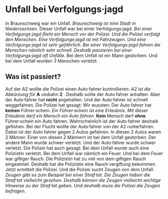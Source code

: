 # Unfall bei Verfolgungs·jagd

In Braunschweig war ein Unfall. 
*Braunschweig ist eine Stadt in Niedersachsen.* Dieser Unfall war bei einer Verfolgungs·jagd. 
*Bei einer Verfolgungs·jagd flieht ein Mensch vor der Polizei.* 
*Und die Polizei verfolgt den Menschen.* 
*Eine Verfolgungs·jagd ist mit Fahrzeugen.* 
*Und eine Verfolgungs·jagd ist sehr gefährlich.* 
*Bei einer Verfolgungs·jagd fahren die Menschen nämlich sehr schnell.* 
*Deshalb passieren bei einer Verfolgungs·jagd oft Unfälle.* Bei dem Unfall ist ein Mann gestorben. Und bei dem Unfall wurden 3 Menschen verletzt. 

## Was ist passiert?
Auf der A2 wollte die Polizei einen Auto·fahrer kontrollieren. 
*A2 ist die Abkürzung für* **A** utobahn **2** . Deshalb sollte der Auto·fahrer anhalten. Aber der Auto·fahrer hat **nicht** angehalten. Und der Auto·fahrer ist schnell weggefahren. Die Polizei hat gesagt: Wir wussten: Der Auto·fahrer hat **keinen** Führer·schein. 
*Ein Führer·schein ist eine Erlaubnis.* 
*Mit dieser Erlaubnis darf ein Mensch ein Auto fahren.* 
**Kein** Mensch darf **ohne** Führer·schein ein Auto fahren. Wahrscheinlich ist der Auto·fahrer deshalb geflohen. Bei der Flucht wollte der Auto·fahrer von der A2 runterfahren. Dabei ist der Auto·fahrer gegen 2 Autos gefahren. In diesen 2 Autos waren 2 Männer. Einer von diesen 2 Männern ist bei dem Unfall gestorben. Der andere Mann wurde schwer verletzt. Und der Auto·fahrer wurde schwer verletzt. Die Polizei hat auch gesagt: Bei dem Unfall wurde auch eine Polizistin verletzt. Bei dem Unfall war nämlich ein Feuer. Und bei dem Feuer war giftiger Rauch. Die Polizistin hat zu viel von dem giftigen Rauch eingeatmet. Deshalb hat die Polizistin eine Rauch·vergiftung bekommen. 
Jetzt ermittelt die Polizei. Und die Polizei sucht Zeugen von dem Unfall. 
*Zeugen gibt es zum Beispiel bei einer Straf·tat.* 
*Die Zeugen haben die Straf·tat vielleicht gesehen.* 
*Deshalb können die Zeugen vielleicht wichtige Hinweise zu der Straf·tat geben.* 
*Und deshalb muss die Polizei die Zeugen befragen.* 
